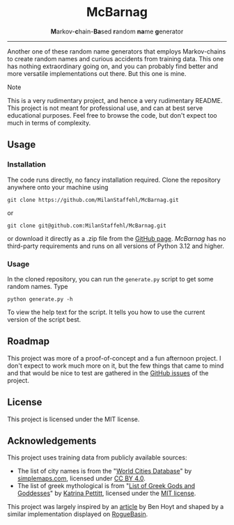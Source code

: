 <h1 align="center">
  McBarnag
</h1>
<p align="center">
    <b>M</b>arkov-<b>c</b>hain-<b>Ba</b>sed <b>r</b>andom <b>na</b>me <b>g</b>enerator
</p>
<hr />

Another one of these random name generators that employs Markov-chains to create random names and curious accidents from training data. This one has nothing extraordinary going on, and you can probably find better and more versatile implementations out there. But this one is mine.

> [!NOTE]
>
> This is a very rudimentary project, and hence a very rudimentary README. This project is not meant for professional use, and can at best serve educational purposes. Feel free to browse the code, but don't expect too much in terms of complexity.

## Usage

### Installation

The code runs directly, no fancy installation required. Clone the repository anywhere onto your machine using 

```shell
git clone https://github.com/MilanStaffehl/McBarnag.git
```

or 

```shell
git clone git@github.com:MilanStaffehl/McBarnag.git
```

or download it directly as a .zip file from the [GitHub page](https://github.com/MilanStaffehl/McBarnag). _McBarnag_ has no third-party requirements and runs on all versions of Python 3.12 and higher. 

### Usage

In the cloned repository, you can run the `generate.py` script to get some random names. Type

```shell
python generate.py -h
```

To view the help text for the script. It tells you how to use the current version of the script best.

## Roadmap

This project was more of a proof-of-concept and a fun afternoon project. I don't expect to work much more on it, but the few things that came to mind and that would be nice to test are gathered in the [GitHub issues](https://github.com/MilanStaffehl/McBarnag/issues) of the project.

## License

This project is licensed under the MIT license. 

## Acknowledgements

This project uses training data from publicly available sources:

- The list of city names is from the "[World Cities Database](https://simplemaps.com/data/world-cities)" by [simplemaps.com](https://simplemaps.com/data), licensed under [CC BY 4.0](https://creativecommons.org/licenses/by/4.0/).
- The list of greek mythological is from "[List of Greek Gods and Goddesses](https://github.com/katkaypettitt/greek-gods)" by [Katrina Pettitt](https://github.com/katkaypettitt), licensed under the [MIT license](https://mit-license.org/).

This project was largely inspired by an [article](https://benhoyt.com/writings/markov-chain/) by Ben Hoyt and shaped by a similar implementation displayed on [RogueBasin](https://www.roguebasin.com/index.php?title=Names_from_a_high_order_Markov_Process_and_a_simplified_Katz_back-off_scheme). 